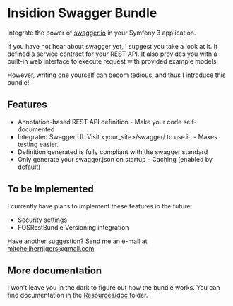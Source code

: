 # Insidion Swagger Bundle


Integrate the power of [swagger.io](https://swagger.io) in your Symfony 3 application. 

If you have not hear about swagger yet, I suggest you take a look at it. It defined a service contract for your REST API. It also provides you with a built-in web interface to execute request with provided example models.

However, writing one yourself can becom tedious, and thus I introduce this bundle!

## Features

* Annotation-based REST API definition - Make your code self-documented
* Integrated Swagger UI. Visit <your_site>/swagger/ to use it. - Makes testing easier. 
* Definition generated is fully compliant with the swagger standard
* Only generate your swagger.json on startup - Caching (enabled by default)

## To be Implemented

I currently have plans to implement these features in the future:

* Security settings
* FOSRestBundle Versioning integration

Have another suggestion? Send me an e-mail at mitchellherrijgers@gmail.com

## More documentation

I won't leave you in the dark to figure out how the bundle works. You can find documentation in the [Resources/doc](https://github.com/Morlack/InsidionSwaggerBundle/tree/master/src/Resources/doc) folder.

